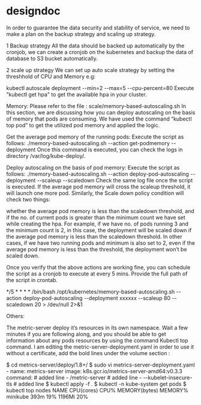 # designdoc

In order to guarantee the data security and stability of service, we need to
make a plan on the backup strategy and scaling up strategy.

1 Backup strategy
All the data should be backed up automatically by the cronjob, we can create
a cronjob on the kubernetes and backup the data of database to S3 bucket
automatically.

2 scale up strategy
We can set up auto scale strategy by setting the threshhold of CPU and Memory
e.g:

kubectl autoscale deployment <deployment-name> --min=2 --max=5 --cpu-percent=80
Execute "kubectl get hpa" to get the available hpa in your cluster.


Memory:
Please refer to the file : scale/memory-based-autoscaling.sh
In this section, we are discussing how you can deploy autoscaling on the basis of memory that pods are consuming. We have used the command “kubectl top pod” to get the utilized pod memory and applied the logic.

Get the average pod memory of the running pods: Execute the script as follows:
./memory-based-autoscaling.sh --action get-podmemory --deployment <deploymentname>
Once this command is executed, you can check the logs in directory /var/log/kube-deploy/.



Deploy autoscaling on the basis of pod memory: Execute the script as follows:
./memory-based-autoscaling.sh --action deploy-pod-autoscaling --deployment <deployment-name> --scaleup <scaleupthreshold> --scaledown <scaledownthreshold>
Check the same log file once the script is executed. If the average pod memory will cross the scaleup threshold, it will launch one more pod. Similarly, the Scale down policy condition will check two things:

whether the average pod memory is less than the scaledown threshold, and
if the no. of current pods is greater than the minimum count we have set while creating the hpa.
For example, if we have no. of pods running 3 and the minimum count is 2, in this case, the deployment will be scaled down if the average pod memory is less than the scaledown threshold. In other cases, if we have two running pods and minimum is also set to 2, even if the average pod memory is less than the threshold, the deployment won’t be scaled down.

Once you verify that the above actions are working fine, you can schedule the script as a cronjob to execute at every 5 mins. Provide the full path of the script in crontab.

*/5 * * * * /bin/bash /opt/kubernetes/memory-based-autoscaling.sh --action deploy-pod-autoscaling --deployment xxxxxx --scaleup 80 --scaledown 20 > /dev/null 2>&1


Others:

The metric-server deploy it’s resources in its own namespace. Wait a few 
minutes if you are following along, and you should be able to get information 
about any pods resources by using the command Kubectl top command.
I am editing the metric-server-deployment.yaml in order to use it without a 
certificate, add the bold lines under the volume section :

$ cd metrics-server/deploy/1.8+/
$ sudo vi metrics-server-deployment.yaml
      - name: metrics-server
        image: k8s.gcr.io/metrics-server-amd64:v0.3.3
        command: # added line
          - /metric-server # added line
          - --kubelet-insecure-tls # added line
$ kubectl apply -f . 
$ kubectl -n kube-system get pods
$ kubectl top nodes
NAME       CPU(cores)   CPU%   MEMORY(bytes)   MEMORY%   
minikube   393m         19%    1196Mi          20%


